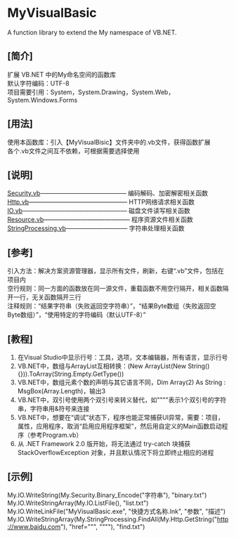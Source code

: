 # MyVisualBasic
A function library to extend the My namespace of VB.NET.  
  
## [简介]
扩展 VB.NET 中的My命名空间的函数库  
默认字符编码：UTF-8  
项目需要引用：System，System.Drawing，System.Web，System.Windows.Forms  
  
## [用法]
使用本函数库：引入【MyVisualBisic】文件夹中的.vb文件，获得函数扩展  
各个.vb文件之间互不依赖，可根据需要选择使用  
  
## [说明]
<a href="MyVisualBisic\Security.vb">Security.vb</a>—————————————— 编码解码、加密解密相关函数  
<a href="MyVisualBisic\Http.vb">Http.vb</a>———————————————— HTTP网络请求相关函数  
<a href="MyVisualBisic\IO.vb">IO.vb</a>————————————————— 磁盘文件读写相关函数  
<a href="MyVisualBisic\Resource.vb">Resource.vb</a>—————————————— 程序资源文件相关函数  
<a href="MyVisualBisic\StringProcessing.vb">StringProcessing.vb</a>—————————— 字符串处理相关函数  
  
## [参考]
引入方法：解决方案资源管理器，显示所有文件，刷新，右键“.vb”文件，包括在项目内  
空行规则：同一方面的函数放在同一源文件，重载函数不用空行隔开，相关函数隔开一行，无关函数隔开三行  
注释规则：“结果字符串（失败返回空字符串）”，“结果Byte数组（失败返回空Byte数组）”，“使用特定的字符编码（默认UTF-8）”  
  
## [教程]
1. 在Visual Studio中显示行号：工具，选项，文本编辑器，所有语言，显示行号  
2. VB.NET中，数组与ArrayList互相转换：(New ArrayList(New String() {})).ToArray(String.Empty.GetType())  
3. VB.NET中，数组元素个数的声明与其它语言不同，Dim Array(2) As String : MsgBox(Array.Length)，输出3  
4. VB.NET中，双引号使用两个双引号来转义替代，如""""表示1个双引号的字符串，字符串用&符号来连接  
5. VB.NET中，想要在“调试”状态下，程序也能正常捕获UI异常，需要：项目，属性，应用程序，取消“启用应用程序框架”，然后用自定义的Main函数启动程序（参考Program.vb）  
6. 从 .NET Framework 2.0 版开始，将无法通过 try-catch 块捕获 StackOverflowException 对象，并且默认情况下将立即终止相应的进程  
  
## [示例]
My.IO.WriteString(My.Security.Binary_Encode("字符串"), "binary.txt")  
My.IO.WriteStringArray(My.IO.ListFile(), "list.txt")  
My.IO.WriteLinkFile("MyVisualBasic.exe", "快捷方式名称.lnk", "参数", "描述")  
My.IO.WriteStringArray(My.StringProcessing.FindAll(My.Http.GetString("http://www.baidu.com"), "href=""", """"), "find.txt")  